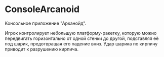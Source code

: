 # ConsoleArcanoid
Консольное приложение "Арканойд". 

Игрок контролирует небольшую платформу-ракетку, которую можно передвигать горизонтально от одной стенки до другой, 
подставляя её под шарик, предотвращая его падение вниз. Удар шарика по кирпичу приводит к разрушению кирпича.
